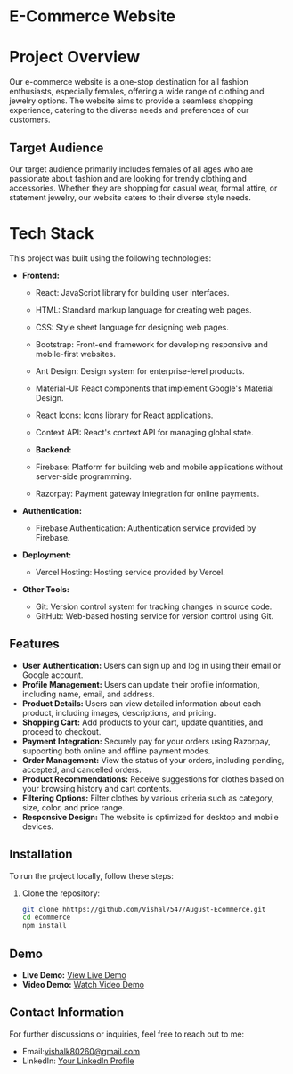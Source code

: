 # E-Commerce Website

# Project Overview

Our e-commerce website is a one-stop destination for all fashion enthusiasts, especially females, offering a wide range of clothing and jewelry options. The website aims to provide a seamless shopping experience, catering to the diverse needs and preferences of our customers.

## Target Audience

Our target audience primarily includes females of all ages who are passionate about fashion and are looking for trendy clothing and accessories. Whether they are shopping for casual wear, formal attire, or statement jewelry, our website caters to their diverse style needs.

# Tech Stack

This project was built using the following technologies:

- **Frontend:**

  - React: JavaScript library for building user interfaces.
  - HTML: Standard markup language for creating web pages.
  - CSS: Style sheet language for designing web pages.
  - Bootstrap: Front-end framework for developing responsive and mobile-first websites.
  - Ant Design: Design system for enterprise-level products.
  - Material-UI: React components that implement Google's Material Design.
  - React Icons: Icons library for React applications.
  - Context API: React's context API for managing global state.

  - **Backend:**
  - Firebase: Platform for building web and mobile applications without server-side programming.
  - Razorpay: Payment gateway integration for online payments.

- **Authentication:**

  - Firebase Authentication: Authentication service provided by Firebase.

- **Deployment:**

  - Vercel Hosting: Hosting service provided by Vercel.

- **Other Tools:**
  - Git: Version control system for tracking changes in source code.
  - GitHub: Web-based hosting service for version control using Git.

## Features

- **User Authentication:** Users can sign up and log in using their email or Google account.
- **Profile Management:** Users can update their profile information, including name, email, and address.
- **Product Details:** Users can view detailed information about each product, including images, descriptions, and pricing.
- **Shopping Cart:** Add products to your cart, update quantities, and proceed to checkout.
- **Payment Integration:** Securely pay for your orders using Razorpay, supporting both online and offline payment modes.
- **Order Management:** View the status of your orders, including pending, accepted, and cancelled orders.
- **Product Recommendations:** Receive suggestions for clothes based on your browsing history and cart contents.
- **Filtering Options:** Filter clothes by various criteria such as category, size, color, and price range.
- **Responsive Design:** The website is optimized for desktop and mobile devices.

## Installation

To run the project locally, follow these steps:

1. Clone the repository:

   ```bash
   git clone hhttps://github.com/Vishal7547/August-Ecommerce.git
   cd ecommerce
   npm install
   ```

## Demo

- **Live Demo:** [View Live Demo](https://august-ecommerce.vercel.app/)
- **Video Demo:** [Watch Video Demo](https://res.cloudinary.com/dh9qvkjr1/video/upload/v1708844370/uarwgjoviltwtr23gjau.mkv)

## Contact Information

For further discussions or inquiries, feel free to reach out to me:

- Email:vishalk80260@gmail.com
- LinkedIn: [Your LinkedIn Profile](https://www.linkedin.com/in/vishal-kumar-8b4618211/)
